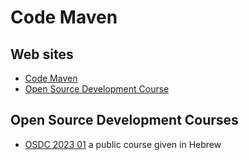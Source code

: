 # Code Maven


## Web sites

* [Code Maven](https://code-maven.com/)
* [Open Source Development Course](https://osdc.code-maven.com/)


## Open Source Development Courses


* [OSDC 2023 01](/osdc-2023-01-public) a public course given in Hebrew

